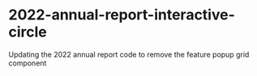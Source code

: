 # 2022-annual-report-interactive-circle
Updating the 2022 annual report code to remove the feature popup grid component
